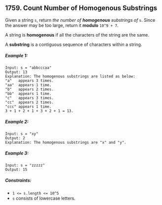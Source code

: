 ## 1759. Count Number of Homogenous Substrings

Given a string ```s```, return *the number of **homogenous** substrings of* ```s```. Since the answer may be too large, return it **modulo** ```10^9 + 7```.

A string is **homogenous** if all the characters of the string are the same.

A **substring** is a contiguous sequence of characters within a string.

##### Example 1:
```
Input: s = "abbcccaa"
Output: 13
Explanation: The homogenous substrings are listed as below:
"a"   appears 3 times.
"aa"  appears 1 time.
"b"   appears 2 times.
"bb"  appears 1 time.
"c"   appears 3 times.
"cc"  appears 2 times.
"ccc" appears 1 time.
3 + 1 + 2 + 1 + 3 + 2 + 1 = 13.
```
##### Example 2:
```
Input: s = "xy"
Output: 2
Explanation: The homogenous substrings are "x" and "y".
```
##### Example 3:
```
Input: s = "zzzzz"
Output: 15
```

##### Constraints:

* ```1 <= s.length <= 10^5```
* ```s``` consists of lowercase letters.